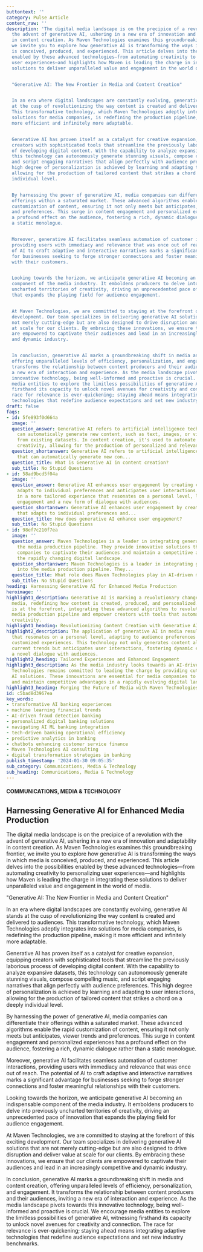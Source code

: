 ```yaml
---
buttontext: ''
category: Pulse Article
content_raw: ''
description: 'The digital media landscape is on the precipice of a revolution with
  the advent of generative AI, ushering in a new era of innovation and adaptability
  in content creation. As Maven Technologies examines this groundbreaking frontier,
  we invite you to explore how generative AI is transforming the ways in which media
  is conceived, produced, and experienced. This article delves into the possibilities
  enabled by these advanced technologies—from automating creativity to personalizing
  user experiences—and highlights how Maven is leading the charge in integrating these
  solutions to deliver unparalleled value and engagement in the world of media.


  "Generative AI: The New Frontier in Media and Content Creation"


  In an era where digital landscapes are constantly evolving, generative AI stands
  at the cusp of revolutionizing the way content is created and delivered to audiences.
  This transformative technology, which Maven Technologies adeptly integrates into
  solutions for media companies, is redefining the production pipeline, making it
  more efficient and infinitely more adaptable.


  Generative AI has proven itself as a catalyst for creative expansion, equipping
  creators with sophisticated tools that streamline the previously laborious process
  of developing digital content. With the capability to analyze expansive datasets,
  this technology can autonomously generate stunning visuals, compose compelling music,
  and script engaging narratives that align perfectly with audience preferences. This
  high degree of personalization is achieved by learning and adapting to user interactions,
  allowing for the production of tailored content that strikes a chord on a deeply
  individual level.


  By harnessing the power of generative AI, media companies can differentiate their
  offerings within a saturated market. These advanced algorithms enable the rapid
  customization of content, ensuring it not only meets but anticipates, viewer trends
  and preferences. This surge in content engagement and personalized experiences has
  a profound effect on the audience, fostering a rich, dynamic dialogue rather than
  a static monologue.


  Moreover, generative AI facilitates seamless automation of customer interactions,
  providing users with immediacy and relevance that was once out of reach. The potential
  of AI to craft adaptive and interactive narratives marks a significant advantage
  for businesses seeking to forge stronger connections and foster meaningful relationships
  with their customers.


  Looking towards the horizon, we anticipate generative AI becoming an indispensable
  component of the media industry. It emboldens producers to delve into previously
  uncharted territories of creativity, driving an unprecedented pace of innovation
  that expands the playing field for audience engagement.


  At Maven Technologies, we are committed to staying at the forefront of this exciting
  development. Our team specializes in delivering generative AI solutions that are
  not merely cutting-edge but are also designed to drive disruption and deliver value
  at scale for our clients. By embracing these innovations, we ensure that our clients
  are empowered to captivate their audiences and lead in an increasingly competitive
  and dynamic industry.


  In conclusion, generative AI marks a groundbreaking shift in media and content creation,
  offering unparalleled levels of efficiency, personalization, and engagement. It
  transforms the relationship between content producers and their audiences, inviting
  a new era of interaction and experience. As the media landscape pivots towards this
  innovative technology, being well-informed and proactive is crucial. We encourage
  media entities to explore the limitless possibilities of generative AI, witnessing
  firsthand its capacity to unlock novel avenues for creativity and connection. The
  race for relevance is ever-quickening; staying ahead means integrating adaptive
  technologies that redefine audience expectations and set new industry benchmarks.'
draft: false
faqs:
- id: 5fe893f0d664a
  image: ''
  question_answer: Generative AI refers to artificial intelligence technologies that
    can automatically generate new content, such as text, images, or videos, by learning
    from existing datasets. In content creation, it's used to automate and enhance
    creativity, allowing for the production of personalized and relevant media.
  question_shortanswer: Generative AI refers to artificial intelligence technologies
    that can automatically generate new con...
  question_title: What is Generative AI in content creation?
  sub_title: No Stupid Questions
- id: 58ad9bcd5f04a
  image: ''
  question_answer: Generative AI enhances user engagement by creating content that
    adapts to individual preferences and anticipates user interactions. This results
    in a more tailored experience that resonates on a personal level, leading to dynamic
    engagement and a new form of dialogue with audiences.
  question_shortanswer: Generative AI enhances user engagement by creating content
    that adapts to individual preferences and...
  question_title: How does generative AI enhance user engagement?
  sub_title: No Stupid Questions
- id: 98ef7c210f7ea
  image: ''
  question_answer: Maven Technologies is a leader in integrating generative AI into
    the media production pipeline. They provide innovative solutions that help media
    companies to captivate their audiences and maintain a competitive advantage in
    the rapidly changing digital landscape.
  question_shortanswer: Maven Technologies is a leader in integrating generative AI
    into the media production pipeline. They...
  question_title: What role does Maven Technologies play in AI-driven media?
  sub_title: No Stupid Questions
heading: Harnessing Generative AI for Enhanced Media Production
heroimage: ''
highlight1_description: Generative AI is marking a revolutionary change in digital
  media, redefining how content is created, produced, and personalized. Maven Technologies
  is at the forefront, integrating these advanced algorithms to revolutionize the
  media production pipeline and empower creators with tools that automate and enhance
  creativity.
highlight1_heading: Revolutionizing Content Creation with Generative AI
highlight2_description: The application of generative AI in media results in content
  that resonates on a personal level, adapting to audience preferences for highly
  customized experiences. This technology not only generates content aligned with
  current trends but anticipates user interactions, fostering dynamic engagement and
  a novel dialogue with audiences.
highlight2_heading: Tailored Experiences and Enhanced Engagement
highlight3_description: As the media industry looks towards an AI-driven future, Maven
  Technologies remains committed to leading the charge by providing cutting-edge generative
  AI solutions. These innovations are essential for media companies to captivate audiences
  and maintain competitive advantages in a rapidly evolving digital landscape.
highlight3_heading: Forging the Future of Media with Maven Technologies
id: c5bad8d3967ea
key_words:
- transformative AI banking experiences
- machine learning financial trends
- AI-driven fraud detection banking
- personalized digital banking solutions
- navigating AI ML banking integration
- tech-driven banking operational efficiency
- predictive analytics in banking
- chatbots enhancing customer service finance
- Maven Technologies AI consulting
- digital transformation strategies in banking
publish_timestamp: '2024-01-30 09:05:35'
sub_category: Communications, Media & Technology
sub_heading: Communications, Media & Technology
---
```


#### COMMUNICATIONS, MEDIA & TECHNOLOGY
## Harnessing Generative AI for Enhanced Media Production
The digital media landscape is on the precipice of a revolution with the advent of generative AI, ushering in a new era of innovation and adaptability in content creation. As Maven Technologies examines this groundbreaking frontier, we invite you to explore how generative AI is transforming the ways in which media is conceived, produced, and experienced. This article delves into the possibilities enabled by these advanced technologies—from automating creativity to personalizing user experiences—and highlights how Maven is leading the charge in integrating these solutions to deliver unparalleled value and engagement in the world of media.

"Generative AI: The New Frontier in Media and Content Creation"

In an era where digital landscapes are constantly evolving, generative AI stands at the cusp of revolutionizing the way content is created and delivered to audiences. This transformative technology, which Maven Technologies adeptly integrates into solutions for media companies, is redefining the production pipeline, making it more efficient and infinitely more adaptable.

Generative AI has proven itself as a catalyst for creative expansion, equipping creators with sophisticated tools that streamline the previously laborious process of developing digital content. With the capability to analyze expansive datasets, this technology can autonomously generate stunning visuals, compose compelling music, and script engaging narratives that align perfectly with audience preferences. This high degree of personalization is achieved by learning and adapting to user interactions, allowing for the production of tailored content that strikes a chord on a deeply individual level.

By harnessing the power of generative AI, media companies can differentiate their offerings within a saturated market. These advanced algorithms enable the rapid customization of content, ensuring it not only meets but anticipates, viewer trends and preferences. This surge in content engagement and personalized experiences has a profound effect on the audience, fostering a rich, dynamic dialogue rather than a static monologue.

Moreover, generative AI facilitates seamless automation of customer interactions, providing users with immediacy and relevance that was once out of reach. The potential of AI to craft adaptive and interactive narratives marks a significant advantage for businesses seeking to forge stronger connections and foster meaningful relationships with their customers.

Looking towards the horizon, we anticipate generative AI becoming an indispensable component of the media industry. It emboldens producers to delve into previously uncharted territories of creativity, driving an unprecedented pace of innovation that expands the playing field for audience engagement.

At Maven Technologies, we are committed to staying at the forefront of this exciting development. Our team specializes in delivering generative AI solutions that are not merely cutting-edge but are also designed to drive disruption and deliver value at scale for our clients. By embracing these innovations, we ensure that our clients are empowered to captivate their audiences and lead in an increasingly competitive and dynamic industry.

In conclusion, generative AI marks a groundbreaking shift in media and content creation, offering unparalleled levels of efficiency, personalization, and engagement. It transforms the relationship between content producers and their audiences, inviting a new era of interaction and experience. As the media landscape pivots towards this innovative technology, being well-informed and proactive is crucial. We encourage media entities to explore the limitless possibilities of generative AI, witnessing firsthand its capacity to unlock novel avenues for creativity and connection. The race for relevance is ever-quickening; staying ahead means integrating adaptive technologies that redefine audience expectations and set new industry benchmarks.